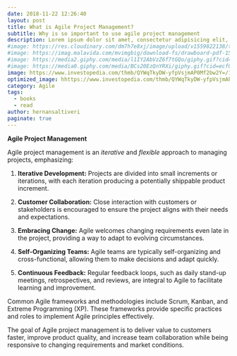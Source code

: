 ```yaml
---
date: 2018-11-22 12:26:40
layout: post
title: What is Agile Project Management?
subtitle: Why is so important to use agile project management
description: Lorem ipsum dolor sit amet, consectetur adipisicing elit, sed do eiusmod tempor incididunt ut labore et dolore magna aliqua.
#image: https://res.cloudinary.com/dm7h7e8xj/image/upload/v1559822138/theme9_v273a9.jpg
#image: https://imag.malavida.com/mvimgbig/download-fs/drawboard-pdf-15322-5.jpg
#image: https://media2.giphy.com/media/l1IY2AbVzZ6f7tGQo/giphy.gif?cid=ecf05e47c46f4c993306fa86540461d15f358257b387d43f&rid=giphy.gif
#image: https://media0.giphy.com/media/BCs20EzQnYRXi/giphy.gif?cid=ecf05e47f232b1b79d83818de57145545e1c0893e38473eb&rid=giphy.gif
image: https://www.investopedia.com/thmb/QYWqTkyDW-yfpVsjmAP0Mf2bw2Y=/1500x0/filters:no_upscale():max_bytes(150000):strip_icc()/project-management.asp-Final-0c4cd7f77aad40228e7311783c27f728.png
optimized_image: hhttps://www.investopedia.com/thmb/QYWqTkyDW-yfpVsjmAP0Mf2bw2Y=/1500x0/filters:no_upscale():max_bytes(150000):strip_icc()/project-management.asp-Final-0c4cd7f77aad40228e7311783c27f728.png
category: Agile
tags:
  - books
  - read
author: hernansaltiveri
paginate: true
---
```


**Agile Project Management**

Agile project management is an *iterative* and *flexible* approach to managing projects, emphasizing:

1. **Iterative Development:** Projects are divided into small increments or iterations, with each iteration producing a potentially shippable product increment.

2. **Customer Collaboration:** Close interaction with customers or stakeholders is encouraged to ensure the project aligns with their needs and expectations.

3. **Embracing Change:** Agile welcomes changing requirements even late in the project, providing a way to adapt to evolving circumstances.

4. **Self-Organizing Teams:** Agile teams are typically self-organizing and cross-functional, allowing them to make decisions and adapt quickly.

5. **Continuous Feedback:** Regular feedback loops, such as daily stand-up meetings, retrospectives, and reviews, are integral to Agile to facilitate learning and improvement.

Common Agile frameworks and methodologies include Scrum, Kanban, and Extreme Programming (XP). These frameworks provide specific practices and roles to implement Agile principles effectively.

The goal of Agile project management is to deliver value to customers faster, improve product quality, and increase team collaboration while being responsive to changing requirements and market conditions.